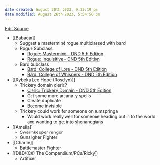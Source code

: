 ```yaml
---
date created: August 20th 2023, 9:33:19 pm
date modified: August 26th 2023, 5:54:50 pm
---
```

[Edit Source](https://github.com/bradhaas/TheCompendium-v2/blob/main/Party%20Summary.md)

- [[Babacar]]
	- Suggest a mastermind rogue multiclassed with bard
	- Rogue Subclass
		- [Rogue: Mastermind - DND 5th Edition](http://dnd5e.wikidot.com/rogue:mastermind)
		- [Rogue: Inquisitive - DND 5th Edition](http://dnd5e.wikidot.com/r)
	- Bard Subclass
		- [Bard: College of Lore - DND 5th Edition](http://dnd5e.wikidot.com/bard:lore)
		- [Bard: College of Whispers - DND 5th Edition](http://dnd5e.wikidot.com/bard:whispers)
- [[Rybeka Lee Hope (Roselyn)]]
	- Trickery domain cleric?
		- [Cleric: Trickery Domain - DND 5th Edition](http://dnd5e.wikidot.com/cleric:trickery)
		- Get some more arcana-y spells
		- Create duplicate
		- Become invisible
	- Trickery could work for someone on rumspringa
		- Would work really well for someone heading out in to the world and wanting to get into shenanegians
- [[Amelia]]
	- Swarmkeeper ranger
	- Gunsligher Fighter
- [[Charlie]]
	- Battlemaster Fighter
- [[D&D/(C0) The Compendium/PCs/Ricky]]
	- Artificer
